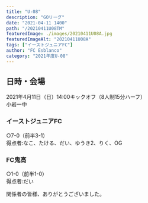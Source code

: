 ```yaml
---
title: "U-08"
description: "GOリーグ"
date: "2021-04-11 1400"
path: "/20210411U08TM"
featuredImage: ./images/20210411U08A.jpg
featuredImageAlt: "20210411U08A"
tags: ["イーストジュニアFC"]
author: "FC Esblanco"
category: "2021年度U-08"
---
```




## 日時・会場

2021年4月11日（日）14:00キックオフ（8人制15分ハーフ）<br>
小岩一中

### イーストジュニアFC

○7-0（前半3-1）  
得点者:なこ、たける、だい、ゆうき2、りく、OG

### FC鬼高

○1-0（前半1-0）  
得点者:だい


関係者の皆様、ありがとうございました。
